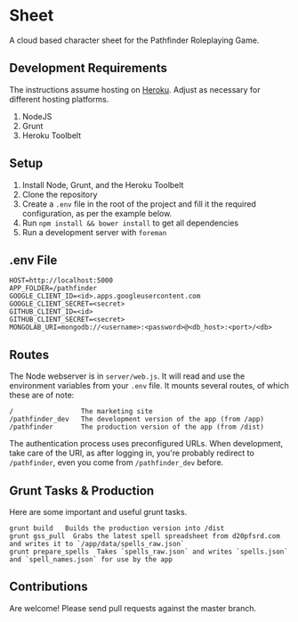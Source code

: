 # Sheet
A cloud based character sheet for the Pathfinder Roleplaying Game.

## Development Requirements
The instructions assume hosting on [Heroku](https://www.heroku.com/). Adjust as necessary for different hosting platforms.

1. NodeJS
2. Grunt
3. Heroku Toolbelt

## Setup

1. Install Node, Grunt, and the Heroku Toolbelt
2. Clone the repository
3. Create a `.env` file in the root of the project and fill it the required configuration, as per the example below.
4. Run `npm install && bower install` to get all dependencies
4. Run a development server with `foreman`

## .env File

    HOST=http://localhost:5000
    APP_FOLDER=/pathfinder
    GOOGLE_CLIENT_ID=<id>.apps.googleusercontent.com
    GOOGLE_CLIENT_SECRET=<secret>
    GITHUB_CLIENT_ID=<id>
    GITHUB_CLIENT_SECRET=<secret>
    MONGOLAB_URI=mongodb://<username>:<password>@<db_host>:<port>/<db>

## Routes

The Node webserver is in `server/web.js`. It will read and use the environment variables from your `.env` file. It mounts several routes, of which these are of note:

    /                 The marketing site
    /pathfinder_dev   The development version of the app (from /app)
    /pathfinder       The production version of the app (from /dist)

The authentication process uses preconfigured URLs. When development, take care of the URl, as after logging in, you're probably redirect to `/pathfinder`, even you come from `/pathfinder_dev` before.

## Grunt Tasks & Production

Here are some important and useful grunt tasks.

    grunt build   Builds the production version into /dist
    grunt gss_pull  Grabs the latest spell spreadsheet from d20pfsrd.com and writes it to `/app/data/spells_raw.json`
    grunt prepare_spells  Takes `spells_raw.json` and writes `spells.json` and `spell_names.json` for use by the app

## Contributions

Are welcome! Please send pull requests against the master branch.
